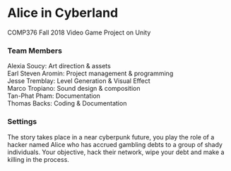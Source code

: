 # Alice in Cyberland
COMP376 Fall 2018 Video Game Project on Unity    
### Team Members
Alexia Soucy: Art direction & assets  
Earl Steven Aromin: Project management & programming    
Jesse Tremblay: Level Generation & Visual Effect  
Marco Tropiano: Sound design & composition  
Tan-Phat Pham: Documentation  
Thomas Backs: Coding & Documentation  
### Settings
The story takes place in a  near cyberpunk future, you play the role of a hacker named Alice who has accrued gambling debts to a group of shady individuals. Your objective, hack their network, wipe your debt and make a  killing in the process. 
